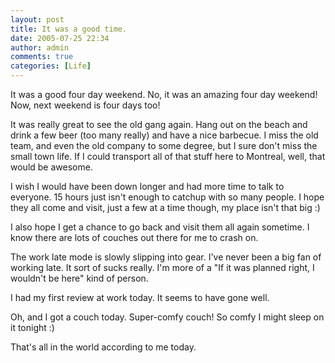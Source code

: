 ```yaml
---
layout: post
title: It was a good time.
date: 2005-07-25 22:34
author: admin
comments: true
categories: [Life]
---
```

It was a good four day weekend.  No, it was an amazing four day weekend!  Now, next weekend is four days too!

It was really great to see the old gang again.  Hang out on the beach and drink a few beer (too many really) and have a nice barbecue.  I miss the old team, and even the old company to some degree, but I sure don&apos;t miss the small town life.  If I could transport all of that stuff here to Montreal, well, that would be awesome.

I wish I would have been down longer and had more time to talk to everyone.  15 hours just isn&apos;t enough to catchup with so many people.  I hope they all come and visit, just a few at a time though, my place isn&apos;t that big :)

I also hope I get a chance to go back and visit them all again sometime.  I know there are lots of couches out there for me to crash on.

The work late mode is slowly slipping into gear.  I&apos;ve never been a big fan of working late.  It sort of sucks really.  I&apos;m more of a "If it was planned right, I wouldn&apos;t be here" kind of person.

I had my first review at work today.  It seems to have gone well.

Oh, and I got a couch today.  Super-comfy couch!  So comfy I might sleep on it tonight :)

That&apos;s all in the world according to me today.
